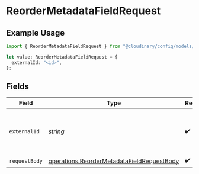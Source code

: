 # ReorderMetadataFieldRequest

## Example Usage

```typescript
import { ReorderMetadataFieldRequest } from "@cloudinary/config/models/operations";

let value: ReorderMetadataFieldRequest = {
  externalId: "<id>",
};
```

## Fields

| Field                                                                                                    | Type                                                                                                     | Required                                                                                                 | Description                                                                                              |
| -------------------------------------------------------------------------------------------------------- | -------------------------------------------------------------------------------------------------------- | -------------------------------------------------------------------------------------------------------- | -------------------------------------------------------------------------------------------------------- |
| `externalId`                                                                                             | *string*                                                                                                 | :heavy_check_mark:                                                                                       | The external ID of the metadata field to reorder.                                                        |
| `requestBody`                                                                                            | [operations.ReorderMetadataFieldRequestBody](../../models/operations/reordermetadatafieldrequestbody.md) | :heavy_check_mark:                                                                                       | N/A                                                                                                      |